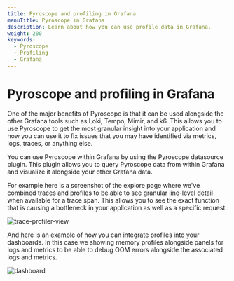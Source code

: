 ```yaml
---
title: Pyroscope and profiling in Grafana
menuTitle: Pyroscope in Grafana
description: Learn about how you can use profile data in Grafana.
weight: 200
keywords:
  - Pyroscope
  - Profiling
  - Grafana
---
```


<!-- This is placeholder page while we get the content written.  -->

# Pyroscope and profiling in Grafana

One of the major benefits of Pyroscope is that it can be used alongside the other Grafana tools such as Loki, Tempo, Mimir, and k6. This allows you to use Pyroscope to get the most granular insight into your application and how you can use it to fix issues that you may have identified via metrics, logs, traces, or anything else.

You can use Pyroscope within Grafana by using the Pyroscope datasource plugin. This plugin allows you to query Pyroscope data from within Grafana and visualize it alongside your other Grafana data.

For example here is a screenshot of the explore page where we've combined traces and profiles to be able to see granular line-level detail when available for a trace span. This allows you to see the exact function that is causing a bottleneck in your application as well as a specific request.

![trace-profiler-view](https://grafana.com/static/img/pyroscope/pyroscope-trace-profiler-view-2023-11-30.png)

And here is an example of how you can integrate profiles into your dashboards. In this case we showing memory profiles alongside panels for logs and metrics to be able to debug OOM errors alongside the associated logs and metrics.

![dashboard](https://grafana.com/static/img/pyroscope/grafana-pyroscope-dashboard-2023-11-30.png)
